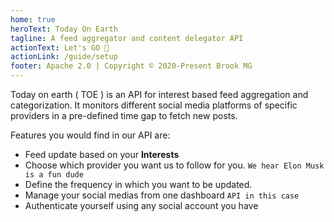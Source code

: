 ```yaml
---
home: true
heroText: Today On Earth
tagline: A feed aggregator and content delegator API
actionText: Let's GO 🚀
actionLink: /guide/setup
footer: Apache 2.0 | Copyright © 2020-Present Brook MG
---
```


Today on earth ( TOE ) is an API for interest based feed aggregation and categorization. It monitors different social media platforms of specific providers in a pre-defined time gap to fetch new posts. 

Features you would find in our API are: 

- Feed update based on your **Interests**
- Choose which provider you want us to follow for you. `We hear Elon Musk is a fun dude` 
- Define the frequency in which you want to be updated.
- Manage your social medias from one dashboard `API in this case`
- Authenticate yourself using any social account you have
